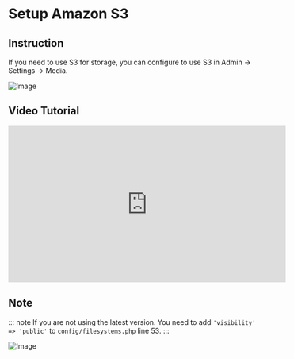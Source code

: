 # Setup Amazon S3   

## Instruction

If you need to use S3 for storage, you can configure to use S3 in Admin -> Settings -> Media.

![Image](https://live.staticflickr.com/65535/51702131810_6a1ffb1928_b.jpg)

## Video Tutorial

<iframe width="560" height="315" src="https://www.youtube.com/embed/FIvxmmgrHEs" title="YouTube video player" frameborder="0" allow="accelerometer; autoplay; clipboard-write; encrypted-media; gyroscope; picture-in-picture; web-share" allowfullscreen></iframe>

## Note

::: note
If you are not using the latest version. You need to add `'visibility' => 'public'` to `config/filesystems.php` line 53.
:::

![Image](https://live.staticflickr.com/65535/51709709953_f09b09f7ec_b.jpg)

